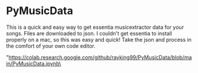 # PyMusicData
This is a quick and easy way to get essentia musicextractor data for your songs.  Files are downloaded to json.  I couldn't get essentia to install properly on a mac, so this was easy and quick!  Take the json and process in the comfort of your own code editor.

"https://colab.research.google.com/github/rayking99/PyMusicData/blob/main/PyMusicData.ipynb\

